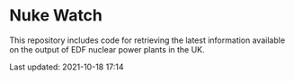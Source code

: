 # Nuke Watch

This repository includes code for retrieving the latest information available on the output of EDF nuclear power plants in the UK.

Last updated: 2021-10-18 17:14